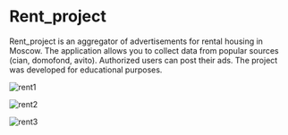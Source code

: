 # Rent_project
Rent_project is an aggregator of advertisements for rental housing in Moscow. The application allows you to collect data from popular sources (cian, domofond, avito). Authorized users can post their ads. The project was developed for educational purposes.


![rent1](https://user-images.githubusercontent.com/76453758/161446671-4ab37190-9924-43de-a0ee-c7e1533a5135.png)

![rent2](https://user-images.githubusercontent.com/76453758/161446675-11bcfef5-8c42-450a-aa21-a0680eb11d96.png)

![rent3](https://user-images.githubusercontent.com/76453758/161446676-3362351d-c16e-4e2b-9c17-52393646e61f.png)
